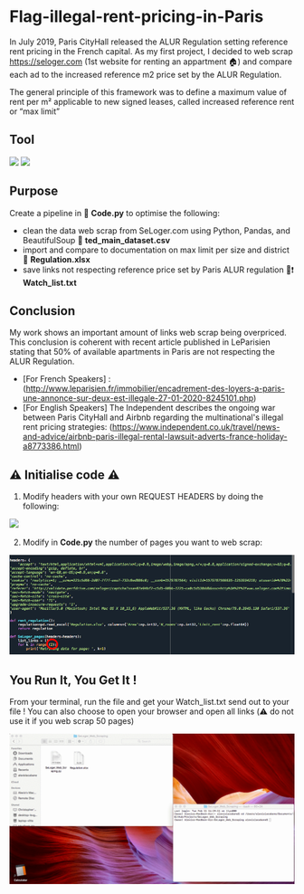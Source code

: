 # Flag-illegal-rent-pricing-in-Paris

In July 2019, Paris CityHall released the ALUR Regulation setting reference rent pricing in the French capital.
As my first project, I decided to web scrap https://seloger.com (1st website for renting an appartment :house:) and compare each ad to the increased reference m2 price set by the ALUR Regulation.

The general principle of this framework was to define a maximum value of rent per m² applicable to new signed leases, called increased reference rent or “max limit”

## Tool

![](/Media/P_logo.jpeg=10*10)
![](/Media/Spyder_logo.jpeg=10*10)

## Purpose

Create a pipeline in :file_folder: **Code.py** to optimise the following:

- clean the data web scrap from SeLoger.com using Python, Pandas, and BeautifulSoup
        :file_folder: **ted_main_dataset.csv**
- import and compare to documentation on max limit per size and district
        :file_folder: **Regulation.xlsx**
- save links not respecting reference price set by Paris ALUR regulation
        :page_facing_up::heavy_exclamation_mark: **Watch_list.txt**

## Conclusion

My work shows an important amount of links web scrap being overpriced.
This conclusion is coherent with recent article published in LeParisien stating that 50% of available apartments in Paris are not respecting the ALUR Regulation.
- [For French Speakers] : (http://www.leparisien.fr/immobilier/encadrement-des-loyers-a-paris-une-annonce-sur-deux-est-illegale-27-01-2020-8245101.php)
- [For English Speakers] The Independent describes the ongoing war between Paris CityHall and Airbnb regarding the multinational's illegal rent pricing strategies: (https://www.independent.co.uk/travel/news-and-advice/airbnb-paris-illegal-rental-lawsuit-adverts-france-holiday-a8773386.html)

## :warning: Initialise code :warning:

1. Modify headers with your own REQUEST HEADERS by doing the following:

![](/Media/Request_Headers.gif)

2. Modify in **Code.py** the number of pages you want to web scrap:

![](/Media/Code_Screenshot.jpg)

## You Run It, You Get It !
From your terminal, run the file and get your Watch_list.txt send out to your file ! 
You can also choose to open your browser and open all links (:warning: do not use it if you web scrap 50 pages)

![](/Media/Execute_code.gif)
